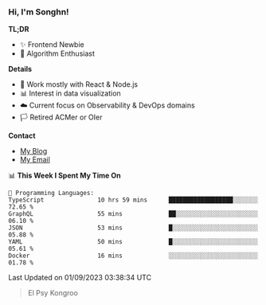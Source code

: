 ### Hi, I'm Songhn!

**TL;DR**

- ✨ Frontend Newbie
- 🎈 Algorithm Enthusiast

**Details**

- 🎯 Work mostly with React & Node.js
- 📊 Interest in data visualization
- ☁️ Current focus on Observability & DevOps domains
- 🏳️ Retired ACMer or OIer

**Contact**
- [My Blog](https://blog.songhn.com)
- [My Email](mailto:songhn233@gmail.com)

<!--START_SECTION:waka-->
📊 **This Week I Spent My Time On** 

```text
💬 Programming Languages: 
TypeScript               10 hrs 59 mins      ██████████████████░░░░░░░   72.65 % 
GraphQL                  55 mins             ██░░░░░░░░░░░░░░░░░░░░░░░   06.10 % 
JSON                     53 mins             █░░░░░░░░░░░░░░░░░░░░░░░░   05.88 % 
YAML                     50 mins             █░░░░░░░░░░░░░░░░░░░░░░░░   05.61 % 
Docker                   16 mins             ░░░░░░░░░░░░░░░░░░░░░░░░░   01.78 % 
```


 Last Updated on 01/09/2023 03:38:34 UTC
<!--END_SECTION:waka-->

> El Psy Kongroo
